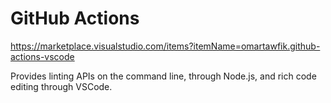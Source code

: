 # GitHub Actions

<https://marketplace.visualstudio.com/items?itemName=omartawfik.github-actions-vscode>

Provides linting APIs on the command line, through Node.js, and rich code editing through VSCode.
